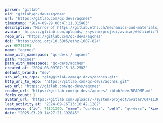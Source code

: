 ```yaml
---
parser: "gitlab"
uid: "gitlab/qc-devs/aqcnes"
url: "https://gitlab.com/qc-devs/aqcnes"
timestamp: "2024-09-29 00:47:11.015463"
description: "Mirror of https://gitlab.ethz.ch/mechanics-and-materials/aqcnes/"
avatar: "https://gitlab.com/uploads/-/system/project/avatar/60711361/ThermalExpansion_Subdomain.png"
repo_url: "https://gitlab.com/qc-devs/aqcnes"
doi: "https://doi.org/10.5905/ethz-1007-824"
id: 60711361
name: "aqcnes"
name_with_namespace: "qc-devs / aqcnes"
path: "aqcnes"
path_with_namespace: "qc-devs/aqcnes"
created_at: "2024-08-09T07:15:18.250Z"
default_branch: "dev"
ssh_url_to_repo: "git@gitlab.com:qc-devs/aqcnes.git"
http_url_to_repo: "https://gitlab.com/qc-devs/aqcnes.git"
web_url: "https://gitlab.com/qc-devs/aqcnes"
readme_url: "https://gitlab.com/qc-devs/aqcnes/-/blob/dev/README.md"
forks_count: 1
avatar_url: "https://gitlab.com/uploads/-/system/project/avatar/60711361/ThermalExpansion_Subdomain.png"
last_activity_at: "2024-09-26T13:10:42.128Z"
namespace: {"id": 71131286, "name": "qc-devs", "path": "qc-devs", "kind": "group", "full_path": "qc-devs", "parent_id": null, "avatar_url": null, "web_url": "https://gitlab.com/groups/qc-devs"}
date: "2025-03-29 14:27:21.392845"
---
```

